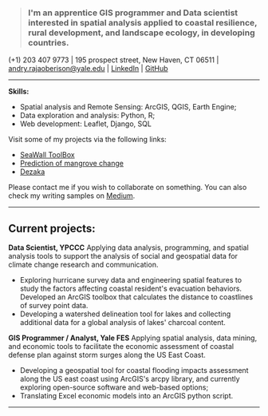 > ### I'm an apprentice GIS programmer and Data scientist interested in spatial analysis applied to coastal resilience, rural development, and landscape ecology, in developing countries.


(+1) 203 407 9773   |   195 prospect street, New Haven, CT 06511    |   andry.rajaoberison@yale.edu   |   [LinkedIn](https://www.linkedin.com/in/rajaoberison)  | [GitHub](https://github.com/rajaoberison)

----------------------

**Skills:**
- Spatial analysis and Remote Sensing: ArcGIS, QGIS, Earth Engine;
- Data exploration and analysis: Python, R;
- Web development: Leaflet, Django, SQL

Visit some of my projects via the following links:

* [SeaWall ToolBox](https://rajaoberison.github.io/SeaWallToolBox "SeaWallToolBox")
* [Prediction of mangrove change](https://rajaoberison.github.io/LandcoverPrediction/ "Google Earth Engine")
* [Dezaka](https://dezaka.herokuapp.com/existing/ "Dezaka (geodjango + leaflet web app)")

Please contact me if you wish to collaborate on something. You can also check my writing samples on [Medium](https://medium.com/@rajaoberison).

----------------------

Current projects:
-------------------------------
**Data Scientist, YPCCC**
Applying data analysis, programming, and spatial analysis tools to support the analysis of social and geospatial data for climate change research and communication.

- Exploring hurricane survey data and engineering spatial features to study the factors affecting coastal resident's evacuation behaviors. Developed an ArcGIS toolbox that calculates the distance to coastlines of survey point data.
- Developing a watershed delineation tool for lakes and collecting additional data for a global analysis of lakes' charcoal content.

**GIS Programmer / Analyst, Yale FES**
Applying spatial analysis, data mining, and economic tools to facilitate the economic assessment of coastal defense plan against storm surges along the US East Coast.

- Developing a geospatial tool for coastal flooding impacts assessment along the US east coast using ArcGIS's arcpy library, and currently exploring open-source software and web-based options;
- Translating Excel economic models into an ArcGIS python script.

----------------------
